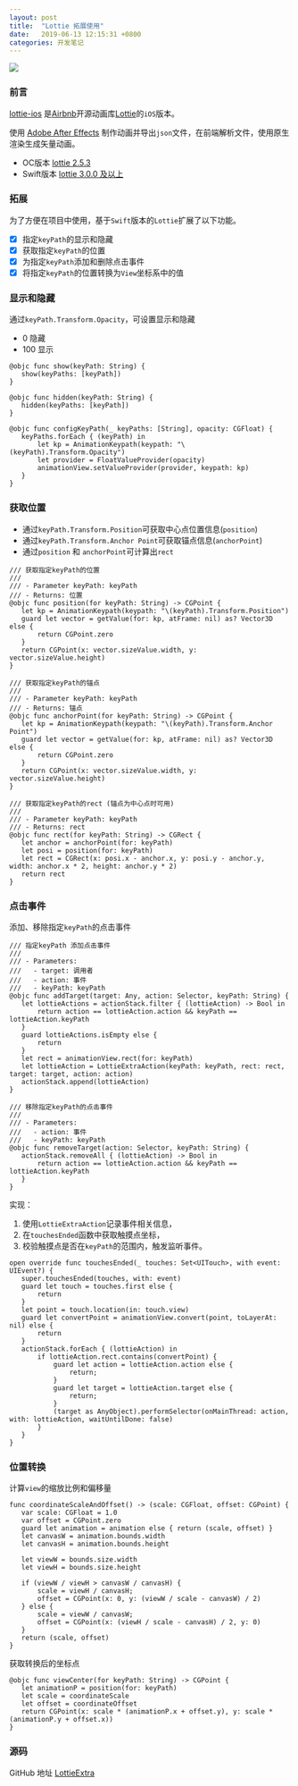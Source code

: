 ```yaml
---
layout: post
title:  "Lottie 拓展使用"
date:   2019-06-13 12:15:31 +0800
categories: 开发笔记
---
```


![](http://yuqiangcoder.com/assets/postImages/ios/201906/lottie_demo.gif)

### 前言

[lottie-ios](https://github.com/airbnb/lottie-ios) 是[Airbnb](https://github.com/airbnb)开源动画库[Lottie](http://airbnb.io/lottie/#/)的`iOS`版本。

使用 [Adobe After Effects](https://www.adobe.com/cn/products/aftereffects.html) 制作动画并导出`json`文件，在前端解析文件，使用原生渲染生成矢量动画。

* OC版本 [lottie 2.5.3](https://github.com/airbnb/lottie-ios/releases/tag/2.5.3)
* Swift版本 [lottie 3.0.0 及以上](https://github.com/airbnb/lottie-ios/releases/tag/3.0.0)

### 拓展

为了方便在项目中使用，基于`Swift`版本的`Lottie`扩展了以下功能。

* [x] 指定`keyPath`的显示和隐藏
* [x] 获取指定`keyPath`的位置
* [x] 为指定`keyPath`添加和删除点击事件
* [x] 将指定`keyPath`的位置转换为`View`坐标系中的值

### 显示和隐藏

通过`keyPath.Transform.Opacity`，可设置显示和隐藏

* 0 隐藏
* 100 显示

```
@objc func show(keyPath: String) {
   show(keyPaths: [keyPath])
}

@objc func hidden(keyPath: String) {
   hidden(keyPaths: [keyPath])
}

@objc func configKeyPath(_ keyPaths: [String], opacity: CGFloat) {
   keyPaths.forEach { (keyPath) in
       let kp = AnimationKeypath(keypath: "\(keyPath).Transform.Opacity")
       let provider = FloatValueProvider(opacity)
       animationView.setValueProvider(provider, keypath: kp)
   }
}
```

### 获取位置

* 通过`keyPath.Transform.Position`可获取中心点位置信息(`position`)
* 通过`keyPath.Transform.Anchor Point`可获取锚点信息(`anchorPoint`)
* 通过`position` 和 `anchorPoint`可计算出`rect`

```
/// 获取指定keyPath的位置
///
/// - Parameter keyPath: keyPath
/// - Returns: 位置
@objc func position(for keyPath: String) -> CGPoint {
   let kp = AnimationKeypath(keypath: "\(keyPath).Transform.Position")
   guard let vector = getValue(for: kp, atFrame: nil) as? Vector3D  else {
       return CGPoint.zero
   }
   return CGPoint(x: vector.sizeValue.width, y: vector.sizeValue.height)
}
    
/// 获取指定keyPath的锚点
///
/// - Parameter keyPath: keyPath
/// - Returns: 锚点
@objc func anchorPoint(for keyPath: String) -> CGPoint {
   let kp = AnimationKeypath(keypath: "\(keyPath).Transform.Anchor Point")
   guard let vector = getValue(for: kp, atFrame: nil) as? Vector3D  else {
       return CGPoint.zero
   }
   return CGPoint(x: vector.sizeValue.width, y: vector.sizeValue.height)
}
    
/// 获取指定keyPath的rect (锚点为中心点时可用)
///
/// - Parameter keyPath: keyPath
/// - Returns: rect
@objc func rect(for keyPath: String) -> CGRect {
   let anchor = anchorPoint(for: keyPath)
   let posi = position(for: keyPath)
   let rect = CGRect(x: posi.x - anchor.x, y: posi.y - anchor.y, width: anchor.x * 2, height: anchor.y * 2)
   return rect
}
```

### 点击事件

添加、移除指定`keyPath`的点击事件

```
/// 指定keyPath 添加点击事件
///
/// - Parameters:
///   - target: 调用者
///   - action: 事件
///   - keyPath: keyPath
@objc func addTarget(target: Any, action: Selector, keyPath: String) {
   let lottieActions = actionStack.filter { (lottieAction) -> Bool in
       return action == lottieAction.action && keyPath == lottieAction.keyPath
   }
   guard lottieActions.isEmpty else {
       return
   }
   let rect = animationView.rect(for: keyPath)
   let lottieAction = LottieExtraAction(keyPath: keyPath, rect: rect, target: target, action: action)
   actionStack.append(lottieAction)
}
    
/// 移除指定keyPath的点击事件
///
/// - Parameters:
///   - action: 事件
///   - keyPath: keyPath
@objc func removeTarget(action: Selector, keyPath: String) {
   actionStack.removeAll { (lottieAction) -> Bool in
       return action == lottieAction.action && keyPath == lottieAction.keyPath
   }
}
```

实现：

1. 使用`LottieExtraAction`记录事件相关信息，
2. 在`touchesEnded`函数中获取触摸点坐标，
3. 校验触摸点是否在`keyPath`的范围内，触发监听事件。

```
open override func touchesEnded(_ touches: Set<UITouch>, with event: UIEvent?) {
   super.touchesEnded(touches, with: event)
   guard let touch = touches.first else {
       return
   }
   let point = touch.location(in: touch.view)
   guard let convertPoint = animationView.convert(point, toLayerAt: nil) else {
       return
   }
   actionStack.forEach { (lottieAction) in
       if lottieAction.rect.contains(convertPoint) {
           guard let action = lottieAction.action else {
               return;
           }
           guard let target = lottieAction.target else {
               return;
           }
           (target as AnyObject).performSelector(onMainThread: action, with: lottieAction, waitUntilDone: false)
       }
   }
}
```

### 位置转换

计算`view`的缩放比例和偏移量

```
func coordinateScaleAndOffset() -> (scale: CGFloat, offset: CGPoint) {
   var scale: CGFloat = 1.0
   var offset = CGPoint.zero
   guard let animation = animation else { return (scale, offset) }
   let canvasW = animation.bounds.width
   let canvasH = animation.bounds.height
   
   let viewW = bounds.size.width
   let viewH = bounds.size.height
   
   if (viewW / viewH > canvasW / canvasH) {
       scale = viewH / canvasH;
       offset = CGPoint(x: 0, y: (viewW / scale - canvasW) / 2)
   } else {
       scale = viewW / canvasW;
       offset = CGPoint(x: (viewH / scale - canvasH) / 2, y: 0)
   }
   return (scale, offset)
}
```

获取转换后的坐标点

```
@objc func viewCenter(for keyPath: String) -> CGPoint {
   let animationP = position(for: keyPath)
   let scale = coordinateScale
   let offset = coordinateOffset
   return CGPoint(x: scale * (animationP.x + offset.y), y: scale * (animationP.y + offset.x))
}
```

### 源码
GitHub 地址 [LottieExtra](https://github.com/YQqiang/LottieExtra)

[jekyll-docs]: https://jekyllrb.com/docs/home
[jekyll-gh]:   https://github.com/jekyll/jekyll
[jekyll-talk]: https://talk.jekyllrb.com/

